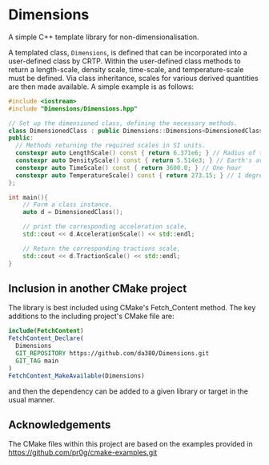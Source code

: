 # Dimensions

A simple C++ template library for non-dimensionalisation. 

A templated class, ```Dimensions```, is defined that can be incorporated into a user-defined class by CRTP. Within the user-defined class methods to return a length-scale, density scale, time-scale, and temperature-scale must be defined. Via class inheritance, scales for various derived quantities are then made available.  A simple example is as follows:

```c++
#include <iostream>
#include "Dimensions/Dimensions.hpp"

// Set up the dimensioned class, defining the necessary methods. 
class DimensionedClass : public Dimensions::Dimensions<DimensionedClass> {
public:  
  // Methods returning the required scales in SI units. 
  constexpr auto LengthScale() const { return 6.371e6; } // Radius of the Earth
  constexpr auto DensityScale() const { return 5.514e3; } // Earth's average density
  constexpr auto TimeScale() const { return 3600.0; } // One hour
  constexpr auto TemperatureScale() const { return 273.15; } // 1 degree Celsius.
};

int main(){
    // Form a class instance. 
    auto d = DimensionedClass();

    // print the corresponding acceleration scale, 
    std::cout << d.AccelerationScale() << std::endl;

    // Return the corresponding tractions scale, 
    std::cout << d.TractionScale() << std::endl;    
}
```


## Inclusion in another CMake project

The library is best included using CMake's  Fetch_Content method. The key additions to the including project's CMake file are:
```Cmake
include(FetchContent)
FetchContent_Declare(
  Dimensions
  GIT_REPOSITORY https://github.com/da380/Dimensions.git
  GIT_TAG main
)
FetchContent_MakeAvailable(Dimensions)
```
and then the dependency can be added to a given library or target in the usual manner. 

## Acknowledgements

The CMake files within this project are based on the examples provided in https://github.com/pr0g/cmake-examples.git
